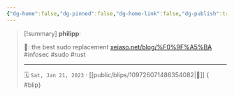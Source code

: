 ```yaml
---
{"dg-home":false,"dg-pinned":false,"dg-home-link":false,"dg-publish":true,"tags":["dgblip"],"disabled rules":["yaml-title","yaml-title-alias","file-name-heading"],"title":"philipp on mastodon @ 2023-01-21","created-date":"2023-01-21T07:42:59","id":109726071486354080,"updated-date":"2025-05-02T08:50:43","dg-path":"blips/109726071486354082.md","permalink":"/blips/109726071486354082/","dgPassFrontmatter":true}
---
```


> [!summary] **philipp**:
>
> 🥺: the best sudo replacement
> [xeiaso.net/blog/%F0%9F%A5%BA](https://xeiaso.net/blog/%F0%9F%A5%BA)
> #infosec #sudo #rust
> - - -
>
> 🗓️ `Sat, Jan 21, 2023` · [[public/blips/109726071486354082\|🔗]]
{ #blip}

